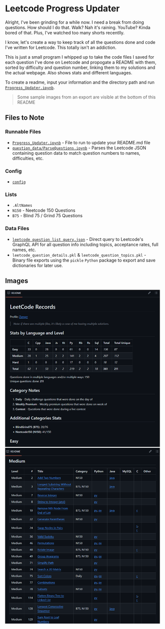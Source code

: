 # Leetcode Progress Updater

Alright, I've been grinding for a while now. I need a break from doing questions. How should I do that. Walk? Nah it's raining. YouTube? Kinda bored of that. Plus, I've watched too many shorts recentlly. 

I know, let's create a way to keep track of all the questions done and code I've written for Leetcode. This totally isn't an addiction.

This is just a small program I whipped up to take the code files I saved for each question I've done on Leetcode and propogate a README with them, sorted by difficulty and question number, linking them to my solutions and the actual webpage. Also shows stats and different languages.

To create a readme, input your information and the directory path and run [`Progress_Updater.ipynb`](Progress_Updater.ipynb).

> Some sample images from an export are visible at the bottom of this README


## Files to Note
### Runnable Files
- [`Progress_Updater.ipynb`](Progress_Updater.ipynb) - File to run to update your README.md file
- [`question_data/ParseQuestions.ipynb`](question_data/ParseQuestions.ipynb) - Parses the Leetcode JSON containing question data to match question numbers to names, difficulties, etc. 

### Config
- [`config`](config)

### Lists
- `.AltNames`
- `N150` - Neetcode 150 Questions
- `B75` - Blind 75 / Grind 75 Questions


### Data Files
- [`leetcode question list query.json`](<question_data/leetcode question list query.json>) - Direct query to Leetcode's GraphQL API for all question info including topics, acceptance rates, full names, etc.
- `leetcode_question_details.pkl` & `leetcode_question_topics.pkl` - Binary file exports using the `pickle` `Python` package to export and save dictionaries for later use.


## Images
![Stats and Details](misc/image-1.png?raw=true)
![Mediums Eg](misc/image.png?raw=true)